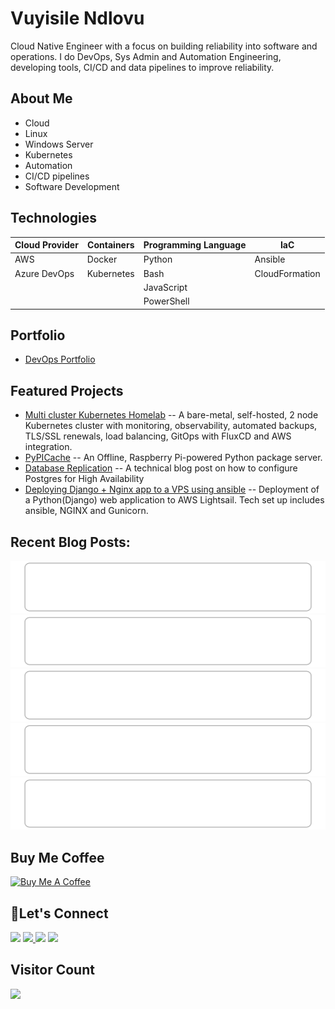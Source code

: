 # Vuyisile Ndlovu

Cloud Native Engineer with a focus on building reliability into software and operations. I do DevOps, Sys Admin and Automation Engineering, developing tools, CI/CD and data pipelines to improve reliability.

## About Me

- Cloud
- Linux
- Windows Server
- Kubernetes
- Automation
- CI/CD pipelines
- Software Development

## Technologies

| Cloud Provider | Containers | Programming Language | IaC            |
| -------------- | ---------- | -------------------- | -------------- |
| AWS            | Docker     | Python               | Ansible        |
| Azure DevOps   | Kubernetes | Bash                 | CloudFormation |
|                |            | JavaScript           |                |
|                |            | PowerShell           |                |

## Portfolio

- [DevOps Portfolio](https://github.com/terrameijar/DevOps-Snippets/)

## Featured Projects

- [Multi cluster Kubernetes Homelab](https://github.com/terrameijar/homelab-infrastructure) -- A bare-metal, self-hosted, 2 node Kubernetes cluster with monitoring, observability, automated backups, TLS/SSL renewals, load balancing, GitOps with FluxCD and AWS integration.
- [PyPICache](https://terrameijar.github.io/PyPICache/) -- An Offline, Raspberry Pi-powered Python package server.
- [Database Replication](https://vuyisile.com/high-availability-in-postgresql-replication-with-docker/) -- A technical blog post on how to configure Postgres for High Availability
- [Deploying Django + Nginx app to a VPS using ansible](https://vuyisile.com/deploying-a-django-nginx-application-to-a-vps-with-ansible/) -- Deployment of a Python(Django) web application to AWS Lightsail. Tech set up includes ansible, NGINX and Gunicorn.

## Recent Blog Posts:

<!-- blog-post-list:start -->
[![An intro to Helm](https://raw.githubusercontent.com/terrameijar/terrameijar/main/blog-post-list-output/Vuyisile_Ndlovu/An_intro_to_Helm.svg)](https://vuyisile.com/an-intro-to-helm/)
[![From HDD to SSD: How I fixed an I/O Bottleneck in a Kubernetes Node](https://raw.githubusercontent.com/terrameijar/terrameijar/main/blog-post-list-output/Vuyisile_Ndlovu/From_HDD_to_SSD__How_I_fixed_an_I_O_Bottleneck_in_a_Kubernetes_Node.svg)](https://vuyisile.com/from-hdd-to-ssd-how-i-fixed-an-i-o-bottleneck-in-a-kubernetes-node/)
[![May AWS Tech Meet at FlexiWork](https://raw.githubusercontent.com/terrameijar/terrameijar/main/blog-post-list-output/Vuyisile_Ndlovu/May_AWS_Tech_Meet_at_FlexiWork.svg)](https://vuyisile.com/may-aws-tech-meet-at-flexiwork/)
[![How A Bad Firewall Rule Broke My Network](https://raw.githubusercontent.com/terrameijar/terrameijar/main/blog-post-list-output/Vuyisile_Ndlovu/How_A_Bad_Firewall_Rule_Broke_My_Network.svg)](https://vuyisile.com/how-a-bad-firewall-rule-broke-my-network/)
[![Why my ingress-nginx failed after reboot, and how I fixed it with static IPs in MetalLB](https://raw.githubusercontent.com/terrameijar/terrameijar/main/blog-post-list-output/Vuyisile_Ndlovu/Why_my_ingress-nginx_failed_after_reboot__and_how_I_fixed_it_with_static_IPs_in_MetalLB.svg)](https://vuyisile.com/why-my-ingress-nginx-failed-after-reboot/)


<!-- blog-post-list:end -->

## Buy Me Coffee

<a href="https://www.buymeacoffee.com/vuyisile" target="_blank"><img src="https://cdn.buymeacoffee.com/buttons/v2/default-blue.png" alt="Buy Me A Coffee" style="height: 60px !important;width: 217px !important;" ></a>

## 🤝Let's Connect

<p>
  <a href="https://twitter.com/terrameijar"><img src="https://img.shields.io/badge/twitter-%231DA1F2.svg?&style=for-the-badge&logo=twitter&logoColor=white" height=25></a> 
  <a href="https://www.linkedin.com/in/vuyisile-ndlovu-080b3891/"><img src="https://img.shields.io/badge/linkedin-%230077B5.svg?&style=for-the-badge&logo=linkedin&logoColor=white" height=25> </a>
  <a href="https://dev.to/vndlovu"><img src="https://img.shields.io/badge/dev.to-0A0A0A?style=for-the-badge&logo=devdotto&logoColor=white" height=25></a> 
  <a href="mailto:vuyisilendlovu@gmail.com"><img src="https://img.shields.io/badge/gmail-%EA4225.svg?&style=for-the-badge&logo=gmail&logoColor=red" height=25></a>
</p>

## Visitor Count

![](https://komarev.com/ghpvc/?username=terrameijar)
